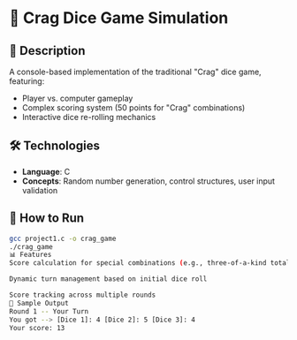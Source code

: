 # 🎲 Crag Dice Game Simulation

## 📝 Description
A console-based implementation of the traditional "Crag" dice game, featuring:
- Player vs. computer gameplay
- Complex scoring system (50 points for "Crag" combinations)
- Interactive dice re-rolling mechanics

## 🛠 Technologies
- **Language**: C
- **Concepts**: Random number generation, control structures, user input validation

## 🚀 How to Run
```bash
gcc project1.c -o crag_game
./crag_game
📊 Features
Score calculation for special combinations (e.g., three-of-a-kind totaling 13 = 50pts)

Dynamic turn management based on initial dice roll

Score tracking across multiple rounds
📸 Sample Output
Round 1 -- Your Turn
You got --> [Dice 1]: 4 [Dice 2]: 5 [Dice 3]: 4
Your score: 13
